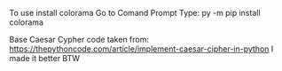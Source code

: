 To use  install colorama
Go to Comand Prompt
Type: py -m pip install colorama

Base Caesar Cypher code taken from:
https://thepythoncode.com/article/implement-caesar-cipher-in-python
I made it better BTW